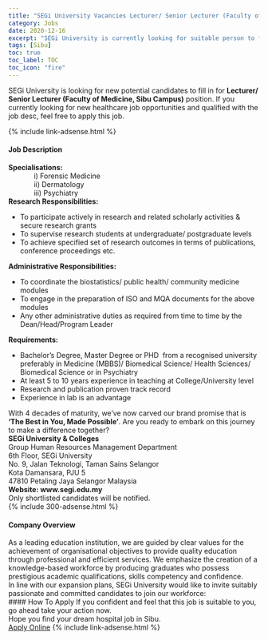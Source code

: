 ```yaml
---
title: "SEGi University Vacancies Lecturer/ Senior Lecturer (Faculty of Medicine, Sibu Campus)" 
category: Jobs 
date: 2020-12-16 
excerpt: "SEGi University is currently looking for suitable person to fill in the Lecturer/ Senior Lecturer (Faculty of Medicine, Sibu Campus) which positioned at Sibu" 
tags: [Sibu] 
toc: true 
toc_label: TOC 
toc_icon: "fire" 
--- 
```


<p>SEGi University is looking for new potential candidates to fill in for <b>Lecturer/ Senior Lecturer (Faculty of Medicine, Sibu Campus)</b> position. If you currently looking for new healthcare job opportunities and qualified with the job desc, feel free to apply this job.
</p>{% include link-adsense.html %} 
<div><div><div><h4>Job Description</h4></div></div><div><div><span><div><div><div><b>Specialisations:</b></div><div>&#160; &#160; &#160; &#160; &#160; &#160; &#160;i) Forensic Medicine</div><div>&#160; &#160; &#160; &#160; &#160; &#160; &#160;ii) Dermatology</div><div>&#160; &#160; &#160; &#160; &#160; &#160; &#160;iii) Psychiatry</div><div><strong>Research Responsibilities:</strong></div><ul><li>To participate actively in research and related scholarly activities &amp; secure research grants</li><li>To supervise research students at undergraduate/ postgraduate levels</li><li>To achieve specified set of research outcomes in terms of publications, conference proceedings etc.</li></ul><div><strong>Administrative Responsibilities:</strong></div><ul><li>To coordinate the biostatistics/ public health/ community medicine modules</li><li>To engage in the preparation of ISO and MQA documents for the above modules</li><li>Any other administrative duties as required from time to time by the Dean/Head/Program Leader</li></ul><div><strong>Requirements:</strong></div><ul><li>Bachelor&#8217;s Degree, Master Degree or PHD&#160; from a recognised university preferably in Medicine (MBBS)/ Biomedical Science/ Health Sciences/ Biomedical Science or in Psychiatry&#160;</li><li>At least 5 to 10 years experience in teaching at College/University level</li><li>Research and publication proven track record</li><li>Experience in lab is an advantage</li></ul></div><div><div>With 4 decades of maturity, we&#8217;ve now carved our brand promise that is <strong>&#8216;The Best in You, Made Possible&#8217;</strong>. Are you ready to embark on this journey to make a difference together?</div></div><div><div><strong>SEGi University &amp; Colleges</strong><br>Group Human Resources Management Department<br>6th Floor, SEGi University<br>No. 9, Jalan Teknologi, Taman Sains Selangor<br>Kota Damansara, PJU 5<br>47810 Petaling Jaya Selangor Malaysia</div><div><strong>Website: www.segi.edu.my</strong></div><div>Only shortlisted candidates will be notified.</div></div></div></span></div></div></div> 
{% include 300-adsense.html %} 
<div><div><div><h4>Company Overview</h4></div></div><div><div><span><div><div>
<div>
		As a leading education institution, we are guided by clear values for the achievement of organisational objectives to provide quality education through professional and efficient services. We emphasize the creation of a knowledge-based workforce by producing graduates who possess prestigious academic qualifications, skills competency and confidence.</div>
<div>
		In line with our expansion plans, SEGi University would like to invite suitably passionate and committed candidates to join our workforce:</div>
</div></div></span></div></div></div> 
#### How To Apply 
If you confident and feel that this job is suitable to you, go ahead take your action now. <br/> 
Hope you find your dream hospital job in Sibu. <br/> 
<a href="https://www.jobstreet.com.my/en/job/lecturer-senior-lecturer-faculty-of-medicine-sibu-campus-4433622?jobId=jobstreet-my-job-4433622&sectionRank=18&token=0~394cd9dd-abbf-4d76-a945-fefd1df67c25&fr=SRP%20View%20In%20New%20Ta" class="btn btn--warning" target="_blank" rel="nofollow noopenner">Apply Online</a> 
{% include link-adsense.html %} 